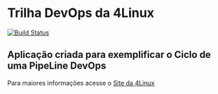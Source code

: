 # Trilha DevOps da 4Linux

<!-- Altere a Flag abaixo com sua URL do Travis -->
[![Build Status](https://travis-ci.org/felipeps1/DevOpsLab-HelloWorld.svg?branch=master)](https://travis-ci.org/felipeps1/DevOpsLab-HelloWorld)

## Aplicação criada para exemplificar o Ciclo de uma PipeLine DevOps


Para maiores informações acesse o [Site da 4Linux](https://www.4linux.com.br/cursos/devops)
